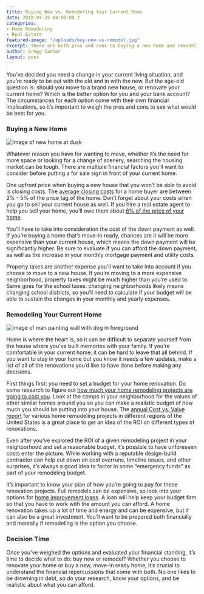 ```yaml
---
title: Buying New vs. Remodeling Your Current Home
date: 2018-04-25 00:00:00 Z
categories:
- Home Remodeling
- Real Estate
featured-image: "/uploads/buy-new-vs-remodel.jpg"
excerpt: There are both pros and cons to buying a new home and remodeling your current one. We cover some of the benefits and drawbacks to both options to help you make an informed decision.
author: Gregg Cantor
layout: post
---
```


You’ve decided you need a change in your current living situation, and you’re ready to be out with the old and in with the new. But the age-old question is: should you move to a brand new house, or renovate your current home? Which is the better option for you and your bank account? The circumstances for each option come with their own financial implications, so it’s important to weigh the pros and cons to see what would be best for you.

### Buying a New Home

![image of new home at dusk](/uploads/buying-new-home.jpg "Pros and Cons of Buying a New Home")

Whatever reason you have for wanting to move, whether it’s the need for more space or looking for a change of scenery, searching the housing market can be tough. There are multiple financial factors you’ll want to consider before putting a for sale sign in front of your current home.

One upfront price when buying a new house that you won’t be  able to avoid is closing costs. The [average closing costs](https://www.zillow.com/mortgage-learning/closing-costs/) for a home buyer are between 2% - 5% of the price tag of the home. Don’t forget about your costs when you go to sell your current house as well. If you hire a real estate agent to help you sell your home, you’ll owe them about [6% of the price of your home](https://www.realtor.com/advice/sell/how-much-does-it-cost-to-sell-a-house/).

You’ll have to take into consideration the cost of the down payment as well. If you’re buying a home that’s move-in ready, chances are it will be more expensive than your current house, which means the down payment will be significantly higher. Be sure to evaluate if you can afford the down payment, as well as the increase in your monthly mortgage payment and utility costs.

Property taxes are another expense you’ll want to take into account if you choose to move to a new house. If you’re moving to a more expensive neighborhood, property taxes might be much higher than you’re used to. Same goes for the school taxes: changing neighborhoods likely means changing school districts, so you’ll need to calculate if your budget will be able to sustain the changes in your monthly and yearly expenses.

### Remodeling Your Current Home

![image of man painting wall with dog in foreground](/uploads/remodel-current-home.jpg "Pros and Cons of Remodeling Your Current Home")

Home is where the heart is, so it can be difficult to separate yourself from the house where you’ve built memories with your family. If you’re comfortable in your current home, it can be hard to leave that all behind. If you want to stay in your home but you know it needs a few updates, make a list of all of the renovations you’d like to have done before making any decisions.

First things first: you need to set a budget for your home renovation. Do some research to figure out [how much your home remodeling projects are going to cost you](https://murraylampert.com/how-much-will-my-home-remodeling-project-cost/). Look at the comps in your neighborhood for the values of other similar homes around you so you can make a realistic budget of how much you should be putting into your house. The [annual Cost vs. Value report](/infographic-2018-cost-vs-value-report-home-remodeling/) for various home remodeling projects in different regions of the United States is a great place to get an idea of the ROI on different types of renovations.

Even after you’ve explored the ROI of a given remodeling project in your neighborhood and set a reasonable budget, it’s possible to have unforeseen costs enter the picture. While working with a reputable design-build contractor can help cut down on cost overruns, timeline issues, and other surprises, it’s always a good idea to factor in some “emergency funds” as part of your remodeling budget.

It’s important to know your plan of how you’re going to pay for these renovation projects. Full remodels can be expensive, so look into your options for [home improvement loans](https://www.earnest.com/personal-loans/home-improvement-loans). A loan will help keep your budget firm so that you have to work with the amount you can afford. A home renovation takes up a lot of time and energy and can be expensive, but it can also be a great investment. You’ll want to be prepared both financially and mentally if remodeling is the option you choose.

### Decision Time

Once you’ve weighed the options and evaluated your financial standing, it’s time to decide what to do: buy new or remodel? Whether you choose to renovate your home or buy a new, move-in ready home, it’s crucial to understand the financial repercussions that come with both. No one likes to be drowning in debt, so do your research, know your options, and be realistic about what you can afford.
